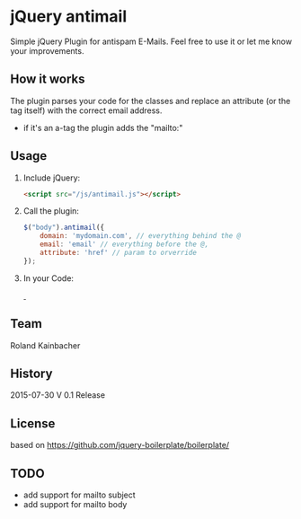 # jQuery antimail

Simple jQuery Plugin for antispam E-Mails.
Feel free to use it or let me know your improvements.


## How it works

The plugin parses your code for the classes and replace an attribute (or the tag itself) with the correct email address.

- if it's an a-tag the plugin adds the "mailto:"

## Usage

1. Include jQuery:

	```html
	<script src="/js/antimail.js"></script>
	```

2. Call the plugin:

	```javascript
	$("body").antimail({
        domain: 'mydomain.com', // everything behind the @
        email: 'email' // everything before the @,
        attribute: 'href' // param to orverride
	});
	```

3. In your Code:

    <a href="#" data-antimail-domain="yourdomain" data-antimail-email="yourname">
        <span class="antimail" data-antimail-domain="yourdomain" data-antimail-email="yourname">&nbsp;</span>
    </a>

## Team

Roland Kainbacher

## History

2015-07-30 V 0.1 Release

## License

based on https://github.com/jquery-boilerplate/boilerplate/

## TODO

- add support for mailto subject
- add support for mailto body


